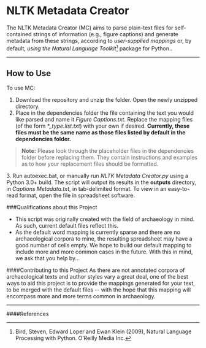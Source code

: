 NLTK Metadata Creator
===================

The NLTK Metadata Creator (MC) aims to parse plain-text files for self-contained strings of information (e.g., figure captions) and generate metadata from these strings, according to *user-supplied mappings* or, by default, *using the Natural Language Toolkit*[^NLTK] package for Python..

----------

How to Use
-------------
To use MC:

1. Download the repository and unzip the folder. Open the newly unzipped directory.
2. Place in the dependencies folder the file containing the text you would like parsed and name it *Figure Captions.txt*. Replace the mapping files (of the form *\*_type.list.txt*) with your own if desired. **Currently, these files must be the same name as those files listed by default in the dependencies folder.**

[//]: # (TODO: make the script general enough to accept arbitrary names for column headers and create appropriate maps.)
[//]: # (TODO: make a way for users to decide what their 'dividing' sequence is.)

> **Note:**
> Please look through the placeholder files in the dependencies folder before replacing them. They contain instructions and examples as to how your replacement files should be formatted.

3\.  Run autoexec.bat, or manually run *NLTK Metadata Creator.py* using a Python 3.0+ build. The script will output its results in the **outputs** directory, in *Captions Metadata.txt*, in tab-delimited format. To view in an easy-to-read format, open the file in spreadsheet software.


###Qualifications about this Project
- This script was originally created with the field of archaeology in mind. As such, current default files reflect this.
- As the default word mapping is currently sparse and there are no archaeological corpora to mine, the resulting spreadsheet may have a good number of cells empty. We hope to build our default mapping to include more and more common cases in the future. With this in mind, we ask that you help by...

####Contributing to this Project
As there are not annotated corpora of archaeological texts and author styles vary a great deal, one of the best ways to aid this project is to provide the mappings generated for your text, to be merged with the default files -- with the hope that this mapping will encompass more and more terms common in archaeology.

--------
####References

[^NLTK]: Bird, Steven, Edward Loper and Ewan Klein (2009), Natural Language Processing with Python. O’Reilly Media Inc.
